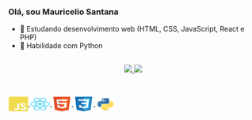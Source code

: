 ### Olá, sou Mauricelio Santana

- 📓 Estudando desenvolvimento web (HTML, CSS, JavaScript, React e PHP)
- 🐍 Habilidade com Python

##

<div align="center">
  <a href="https://github.com/mauriceliosantana">
  <img height="180em" src="https://github-readme-stats.vercel.app/api?username=mauriceliosantana&show_icons=true&theme=tokyonight&include_all_commits=true&count_private=true"/>
  <img height="180em" src="https://github-readme-stats.vercel.app/api/top-langs/?username=mauriceliosantana&layout=compact&langs_count=7&theme=tokyonight"/>
</div>
  
##
  
<div style="display: inline_block"><br>
  <img align="center" alt="Mauri-Js" height="30" width="40" src="https://raw.githubusercontent.com/devicons/devicon/master/icons/javascript/javascript-plain.svg">
  <img align="center" alt="Mauri-React" height="30" width="40" src="https://raw.githubusercontent.com/devicons/devicon/master/icons/react/react-original.svg">
  <img align="center" alt="Mauri-HTML" height="30" width="40" src="https://raw.githubusercontent.com/devicons/devicon/master/icons/html5/html5-original.svg">
  <img align="center" alt="Mauri-CSS" height="30" width="40" src="https://raw.githubusercontent.com/devicons/devicon/master/icons/css3/css3-original.svg">
  <img align="center" alt="Mauri-Python" height="30" width="40" src="https://raw.githubusercontent.com/devicons/devicon/master/icons/python/python-original.svg">
</div>
